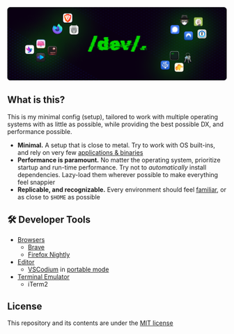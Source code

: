 <a href="https://github.com/yeskunall/dotfiles">
<picture>
  <img src=".github/assets/banner@2x.png" />
</picture>
</a>

## What is this?

This is my minimal config (setup), tailored to work with multiple operating systems with as little as possible, while providing the best possible DX, and performance possible.

- **Minimal.** A setup that is close to metal. Try to work with OS built-ins, and rely on very few [applications & binaries](./brew/Brewfile)
- **Performance is paramount.** No matter the operating system, prioritize startup and run-time performance. Try not to _automatically_ install dependencies. Lazy-load them wherever possible to make everything feel snappier
- **Replicable, and recognizable.** Every environment should feel [familiar](#system), or as close to `$HOME` as possible

## 🛠 Developer Tools

- [Browsers](#browsers)
  - [Brave](https://brave.com/)
  - [Firefox Nightly](https://wiki.mozilla.org/Nightly)
- [Editor](#editor)
  - [VSCodium](https://vscodium.com/) in [portable mode](https://code.visualstudio.com/docs/editor/portable)
- [Terminal Emulator](#terminal-emulator)
  - iTerm2

## License

This repository and its contents are under the [MIT license](license.md)

